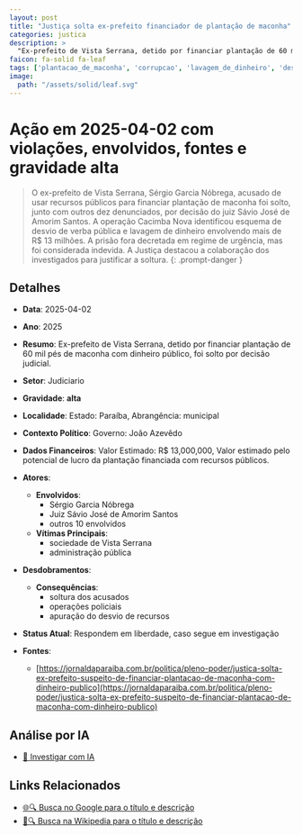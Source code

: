 ```yaml
---
layout: post
title: "Justiça solta ex-prefeito financiador de plantação de maconha"
categories: justica
description: > 
  "Ex-prefeito de Vista Serrana, detido por financiar plantação de 60 mil pés de maconha com dinheiro público, foi solto por decisão judicial."
faicon: fa-solid fa-leaf
tags: ['plantacao_de_maconha', 'corrupcao', 'lavagem_de_dinheiro', 'desvio_de_verba_publica', 'sergio-garcia-nobrega', 'juiz-savio-jose-de-amorim-santos', 'outros-10-envolvidos', 'sociedade-de-vista-serrana', 'administracao-publica', 'soltura-dos-acusados', 'operacoes-policiais', 'apuracao-do-desvio-de-recursos', 'gravidade-alta', 'judiciario']
image:
  path: "/assets/solid/leaf.svg"
---
```


# Ação em 2025-04-02 com violações, envolvidos, fontes e gravidade alta

> O ex-prefeito de Vista Serrana, Sérgio Garcia Nóbrega, acusado de usar recursos públicos para financiar plantação de maconha foi solto, junto com outros dez denunciados, por decisão do juiz Sávio José de Amorim Santos. A operação Cacimba Nova identificou esquema de desvio de verba pública e lavagem de dinheiro envolvendo mais de R$ 13 milhões. A prisão fora decretada em regime de urgência, mas foi considerada indevida. A Justiça destacou a colaboração dos investigados para justificar a soltura.
{: .prompt-danger }

## Detalhes
- **Data**: 2025-04-02
- **Ano**: 2025
- **Resumo**: Ex-prefeito de Vista Serrana, detido por financiar plantação de 60 mil pés de maconha com dinheiro público, foi solto por decisão judicial.
- **Setor**: Judiciario
- **Gravidade**: **alta** <i class="fas fa-leaf"></i>
- **Localidade**: Estado: Paraíba, Abrangência: municipal
- **Contexto Político**: Governo: João Azevêdo
- **Dados Financeiros**: Valor Estimado: R$ 13,000,000, Valor estimado pelo potencial de lucro da plantação financiada com recursos públicos.

- **Atores**:
  - **Envolvidos**:
    - Sérgio Garcia Nóbrega
    - Juiz Sávio José de Amorim Santos
    - outros 10 envolvidos
  - **Vítimas Principais**:
    - sociedade de Vista Serrana
    - administração pública
- **Desdobramentos**:
  - **Consequências**:
    - soltura dos acusados
    - operações policiais
    - apuração do desvio de recursos
- **Status Atual**: Respondem em liberdade, caso segue em investigação

- **Fontes**:
  - [https://jornaldaparaiba.com.br/politica/pleno-poder/justica-solta-ex-prefeito-suspeito-de-financiar-plantacao-de-maconha-com-dinheiro-publico](https://jornaldaparaiba.com.br/politica/pleno-poder/justica-solta-ex-prefeito-suspeito-de-financiar-plantacao-de-maconha-com-dinheiro-publico)

## Análise por IA
- [🤖 Investigar com IA](https://www.perplexity.ai/search?q=%20Justi%C3%A7a%20solta%20ex-prefeito%20financiador%20de%20planta%C3%A7%C3%A3o%20de%20maconha%20Ex-prefeito%20de%20Vista%20Serrana%2C%20detido%20por%20financiar%20planta%C3%A7%C3%A3o%20de%2060%20mil%20p%C3%A9s%20de%20maconha%20com%20dinheiro%20p%C3%BAblico%2C%20foi%20solto%20por%20decis%C3%A3o%20judicial.%20O%20ex-prefeito%20de%20Vista%20Serrana%2C%20S%C3%A9rgio%20Garcia%20N%C3%B3brega%2C%20acusado%20de%20usar%20recursos%20p%C3%BAblicos%20para%20financiar%20planta%C3%A7%C3%A3o%20de%20maconha%20foi%20solto%2C%20junto%20com%20outros%20dez%20denunciados%2C%20por%20decis%C3%A3o%20do%20juiz%20S%C3%A1vio%20Jos%C3%A9%20de%20Amorim%20Santos.%20A%20opera%C3%A7%C3%A3o%20Cacimba%20Nova%20identificou%20esquema%20de%20desvio%20de%20verba%20p%C3%BAblica%20e%20lavagem%20de%20dinheiro%20envolvendo%20mais%20de%20R%24%2013%20milh%C3%B5es.%20A%20pris%C3%A3o%20fora%20decretada%20em%20regime%20de%20urg%C3%AAncia%2C%20mas%20foi%20considerada%20indevida.%20A%20Justi%C3%A7a%20destacou%20a%20colabora%C3%A7%C3%A3o%20dos%20investigados%20para%20justificar%20a%20soltura.%20plantacao_de_maconha%20corrup%C3%A7%C3%A3o%20lavagem_de_dinheiro%20desvio_de_verba_publica%202025%20gravidade%20alta%20setor%20Judiciario)

## Links Relacionados
- [🌐🔍 Busca no Google para o título e descrição](https://www.google.com/search?q=%20Justi%C3%A7a%20solta%20ex-prefeito%20financiador%20de%20planta%C3%A7%C3%A3o%20de%20maconha%20Ex-prefeito%20de%20Vista%20Serrana%2C%20detido%20por%20financiar%20planta%C3%A7%C3%A3o%20de%2060%20mil%20p%C3%A9s%20de%20maconha%20com%20dinheiro%20p%C3%BAblico%2C%20foi%20solto%20por%20decis%C3%A3o%20judicial.%20O%20ex-prefeito%20de%20Vista%20Serrana%2C%20S%C3%A9rgio%20Garcia%20N%C3%B3brega%2C%20acusado%20de%20usar%20recursos%20p%C3%BAblicos%20para%20financiar%20planta%C3%A7%C3%A3o%20de%20maconha%20foi%20solto%2C%20junto%20com%20outros%20dez%20denunciados%2C%20por%20decis%C3%A3o%20do%20juiz%20S%C3%A1vio%20Jos%C3%A9%20de%20Amorim%20Santos.%20A%20opera%C3%A7%C3%A3o%20Cacimba%20Nova%20identificou%20esquema%20de%20desvio%20de%20verba%20p%C3%BAblica%20e%20lavagem%20de%20dinheiro%20envolvendo%20mais%20de%20R%24%2013%20milh%C3%B5es.%20A%20pris%C3%A3o%20fora%20decretada%20em%20regime%20de%20urg%C3%AAncia%2C%20mas%20foi%20considerada%20indevida.%20A%20Justi%C3%A7a%20destacou%20a%20colabora%C3%A7%C3%A3o%20dos%20investigados%20para%20justificar%20a%20soltura.%20plantacao_de_maconha%20corrup%C3%A7%C3%A3o%20lavagem_de_dinheiro%20desvio_de_verba_publica%202025%20gravidade%20alta%20setor%20Judiciario)
- [📖🔍 Busca na Wikipedia para o título e descrição](https://pt.wikipedia.org/w/index.php?search=%20Justi%C3%A7a%20solta%20ex-prefeito%20financiador%20de%20planta%C3%A7%C3%A3o%20de%20maconha%20Ex-prefeito%20de%20Vista%20Serrana%2C%20detido%20por%20financiar%20planta%C3%A7%C3%A3o%20de%2060%20mil%20p%C3%A9s%20de%20maconha%20com%20dinheiro%20p%C3%BAblico%2C%20foi%20solto%20por%20decis%C3%A3o%20judicial.%20O%20ex-prefeito%20de%20Vista%20Serrana%2C%20S%C3%A9rgio%20Garcia%20N%C3%B3brega%2C%20acusado%20de%20usar%20recursos%20p%C3%BAblicos%20para%20financiar%20planta%C3%A7%C3%A3o%20de%20maconha%20foi%20solto%2C%20junto%20com%20outros%20dez%20denunciados%2C%20por%20decis%C3%A3o%20do%20juiz%20S%C3%A1vio%20Jos%C3%A9%20de%20Amorim%20Santos.%20A%20opera%C3%A7%C3%A3o%20Cacimba%20Nova%20identificou%20esquema%20de%20desvio%20de%20verba%20p%C3%BAblica%20e%20lavagem%20de%20dinheiro%20envolvendo%20mais%20de%20R%24%2013%20milh%C3%B5es.%20A%20pris%C3%A3o%20fora%20decretada%20em%20regime%20de%20urg%C3%AAncia%2C%20mas%20foi%20considerada%20indevida.%20A%20Justi%C3%A7a%20destacou%20a%20colabora%C3%A7%C3%A3o%20dos%20investigados%20para%20justificar%20a%20soltura.%20plantacao_de_maconha%20corrup%C3%A7%C3%A3o%20lavagem_de_dinheiro%20desvio_de_verba_publica%202025%20gravidade%20alta%20setor%20Judiciario)

